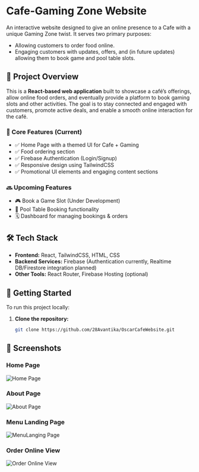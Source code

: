 # Cafe-Gaming Zone Website

An interactive website designed to give an online presence to a Cafe with a unique Gaming Zone twist. It serves two primary purposes:
- Allowing customers to order food online.
- Engaging customers with updates, offers, and (in future updates) allowing them to book game and pool table slots.

## 🧾 Project Overview

This is a **React-based web application** built to showcase a café’s offerings, allow online food orders, and eventually provide a platform to book gaming slots and other activities. The goal is to stay connected and engaged with customers, promote active deals, and enable a smooth online interaction for the café.

### 🌟 Core Features (Current)

- ✅ Home Page with a themed UI for Cafe + Gaming
- ✅ Food ordering section
- ✅ Firebase Authentication (Login/Signup)
- ✅ Responsive design using TailwindCSS
- ✅ Promotional UI elements and engaging content sections

### 🔜 Upcoming Features

- 🎮 Book a Game Slot (Under Development)
- 🎱 Pool Table Booking functionality
- 🗓 Dashboard for managing bookings & orders

## 🛠️ Tech Stack

- **Frontend:** React, TailwindCSS, HTML, CSS
- **Backend Services:** Firebase (Authentication currently, Realtime DB/Firestore integration planned)
- **Other Tools:** React Router, Firebase Hosting (optional)

## 🚀 Getting Started

To run this project locally:

1. **Clone the repository:**
   ```bash
   git clone https://github.com/28Avantika/OscarCafeWebsite.git

## 📸 Screenshots

### Home Page
![Home Page](./02-project/screenshots/1.png)

### About Page
![About Page](./02-project/screenshots/2.png)

### Menu Landing Page
![MenuLanging Page](./02-project/screenshots/7.png)

### Order Online View
![Order Online View](./02-project/screenshots/11.png) 
